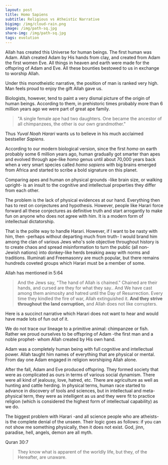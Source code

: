 ```yaml
---
layout: post
title: Homo Sapiens
subtitle: Religious vs Atheistic Narrative
bigimg: /img/cloud-rain.png
image: /img/path-sq.jpg
share-img: /img/path-sq.jpg
tags: evolution
---
```


Allah has created this Universe for human beings. The first human was Adam. Allah created Adam by His hands from clay, and created from Adam the first women Eve. All things in heaven and earth were made for the offspring of Adam and Eve. All these bounties bestowed to us in exchange to worship Allah.

Under this monotheistic narrative, the position of man is ranked very high. Man feels proud to enjoy the gift Allah gave us. 

Biologists, however, tend to paint a very dismal picture of the origin of human beings. According to them, in prehistoric times probably more than 6 million years ago we were part of great ape family. 

>"A single female ape had two daughters. One became the ancestor of all chimpanzees, the other is our own grandmother."

Thus *Yuval Noah Harari* wants us to believe in his much acclaimed bestseller *Sapiens*.

According to our modern biological version, since the first *homo* on earth probably some 6 million years ago, human gradually got smarter than apes and evolved through ape-like *homo* genus until about 70,000 years back when a very smart species called *homo sapiens* with big brains emerged from Africa and started to scribe a bold signature on this planet.  

Comparing apes and human on physical grounds -like brain size, or walking upright- is an insult to the cognitive and intellectual properties they differ from each other. 

The problem is the lack of physical evidences at our hand. Everything then has to rest on conjectures and hypothesis. However, people like Harari force forward all these conjectures as definitive truth and start arrogantly to make fun on anyone who does not agree with him. It is a modern form of intellectual dictatorship. 

That is the polite way to handle Harari. However, if I want to be nasty with him, then -perhaps without departing much from truth- I would brand him among the clan of various Jews who's sole objective throughout history is to create chaos and spread misinformation to turn the public (all non-Jewish nations) into donkey-like herds breaking away with norms and traditions. Illuminati and Freemasonry are much popular, but there remains hundreds coveted groups which Harari must be a member of some.

Allah has mentioned in 5:64

>And the Jews say, "The hand of Allah is chained." Chained are their hands, and cursed are they for what they say.. And We have cast among them animosity and hatred until the Day of Resurrection. Every time they kindled the fire of war, Allah extinguished it. **And they strive throughout the land corruption,** and Allah does not like corrupters.


Here is a succinct narrative which Harari does not want to hear and would have made lots of fun out of it. 

We do not trace our lineage to a primitive animal: chimpanzee or fish. Rather we proud ourselves to be offspring of Adam -the first man and a noble prophet- whom Allah created by His own hand. 

Adam was a completely human being with full cognitive and intellectual power. Allah taught him names of everything that are physical or mental. From day one Adam engaged in religion worshiping Allah alone. 

After the fall, Adam and Eve produced offspring. They formed society that were as complicated as ours in terms of various social dynamism. There were all kind of jealousy, love, hatred, etc. There are agriculture as well as hunting and cattle herding. In physical terms, human race started to advance in discovery of tools and sciences, but in intellectual and meta-physical term, they were as intelligent as us and they were fit to practice religion (which is considered the highest form of intellectual capability) as we do. 

The biggest problem with Harari -and all science people who are atheists- is the complete denial of the unseen. Their logic goes as follows: if you can not show me something physically, then it does not exist. God, jinn, paradise, hell, angels, demon are all myth. 

Quran 30:7

>They know what is apparent of the worldly life, but they, of the Hereafter, are unaware. 






